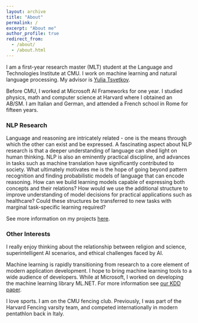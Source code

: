 ```yaml
---
layout: archive
title: "About"
permalink: /
excerpt: "About me"
author_profile: true
redirect_from: 
  - /about/
  - /about.html
---
```


I am a first-year research master (MLT) student at the Language and Technologies Institute at CMU. I work on machine learning and natural language processing. My advisor is [Yulia Tsvetkov](https://www.cs.cmu.edu/~ytsvetko/).

Before CMU, I worked at Microsoft AI Frameworks for one year. I studied physics, math and computer science at Harvard where I obtained an AB/SM.
I am Italian and German, and attended a French school in Rome for fifteen years.

### NLP Research
Language and reasoning are intricately related - one is the means through which the other can exist and be expressed. A fascinating aspect about NLP research is that a deeper understanding of language can shed light on human thinking. NLP is also an eminently practical discipline, and advances in tasks such as machine translation have significantly contributed to society. What ultimately motivates me is the hope of going beyond pattern recognition and finding probabilistic models of language that can encode reasoning. How can we build learning models capable of expressing both concepts and their relations? How would we use the additional structure to improve understanding of model decisions for practical applications such as healthcare? Could these structures be transferred to new tasks with marginal task-specific learning required?

See more information on my projects [here](https://artidoro.github.io/projects).

### Other Interests
I really enjoy thinking about the relationship between religion and science, superintelligent AI scenarios, and ethical challenges faced by AI.

Machine learning is rapidly transitioning from research to a core element of modern application development. I hope to bring machine learning tools to a wide audience of developers. While at Microsoft, I worked on developing the machine learning library ML<span></span>.NET. For more information see [our KDD paper](https://arxiv.org/abs/1905.05715).

I love sports. I am on the CMU fencing club. Previously, I was part of the Harvard Fencing varsity team, and competed internationally in modern pentathlon back in Italy.